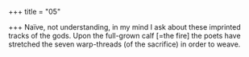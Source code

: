 +++
title = "05"

+++
 Naïve, not understanding, in my mind I ask about these imprinted  tracks of the gods.
Upon the full-grown calf [=the fire] the poets have stretched the seven  warp-threads (of the sacrifice) in order to weave.